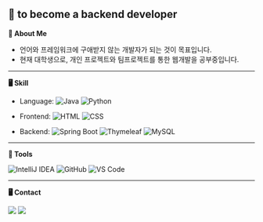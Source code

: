 
## 👋 to become a backend developer 

**🥳 About Me**

- 언어와 프레임워크에 구애받지 않는 개발자가 되는 것이 목표입니다.
- 현재 대학생으로, 개인 프로젝트와 팀프로젝트를 통한 웹개발을 공부중입니다.

---

**🖥️ Skill** <br> </p>

- Language:
  ![Java](https://img.shields.io/badge/Java-007396?style=flat&logo=Java&logoColor=white)
  ![Python](https://img.shields.io/badge/Python-3776AB?style=flat&logo=Python&logoColor=white)



- Frontend: 
  ![HTML](https://img.shields.io/badge/HTML-E34F26?style=flat&logo=html5&logoColor=white)
  ![CSS](https://img.shields.io/badge/CSS-1572B6?style=flat&logo=css3&logoColor=white)


- Backend: 
  ![Spring Boot](https://img.shields.io/badge/-Spring%20Boot-6DB33F?style=flat&logo=Spring%20Boot&logoColor=white)
  ![Thymeleaf](https://img.shields.io/badge/Thymeleaf-005F0F?style=flat&logo=thymeleaf&logoColor=white)
  ![MySQL](https://img.shields.io/badge/MySQL-4479A1?style=flat&logo=MySQL&logoColor=white)



---

**🧰 Tools** <br> </p>

  ![IntelliJ IDEA](https://img.shields.io/badge/IntelliJ%20IDEA-000000?style=flat-square&logo=Intellijidea&logoColor=white)
  ![GitHub](https://img.shields.io/badge/GitHub-181717?style=flat&logo=github&logoColor=white)
  ![VS Code](https://img.shields.io/badge/VS%20Code-007ACC?style=flat&logo=visual-studio-code&logoColor=white)





---
  
**🖥️ Contact** <br> </p>
<p align="left">
<a href="https://velog.io/@ka09068/posts"><img src="https://img.shields.io/badge/-tech blog-20C997?style=flat&logo=Velog&logoColor=white&link=https://velog.io/@ka09068/posts"/></a>
<a href="https://www.instagram.com/ee_ddochi?igsh=M3A1MnAyamxkaWNt&utm_source=qr" target="_blank"><img src="https://img.shields.io/badge/Instagram-E4405F?style=flat-square&logo=Instagram&logoColor=white"/></a>


